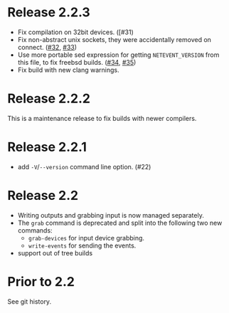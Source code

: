 # Release 2.2.3

* Fix compilation on 32bit devices. ([#31)
* Fix non-abstract unix sockets, they were accidentally removed on connect. ([#32], [#33])
* Use more portable sed expression for getting `NETEVENT_VERSION` from this
  file, to fix freebsd builds. ([#34], [#35])
* Fix build with new clang warnings.

[#31]: https://github.com/Blub/netevent/pull/31
[#32]: https://github.com/Blub/netevent/issues/32
[#33]: https://github.com/Blub/netevent/pull/33
[#34]: https://github.com/Blub/netevent/issues/34
[#35]: https://github.com/Blub/netevent/pull/35

# Release 2.2.2

This is a maintenance release to fix builds with newer compilers.

# Release 2.2.1

* add `-V`/`--version` command line option. (#22)

# Release 2.2

* Writing outputs and grabbing input is now managed separately.
* The `grab` command is deprecated and split into the following two new
  commands:
  * `grab-devices` for input device grabbing.
  * `write-events` for sending the events.
* support out of tree builds

# Prior to 2.2

See git history.
